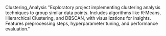 Clustering_Analysis
"Exploratory project implementing clustering analysis techniques to group similar data points. Includes algorithms like K-Means, Hierarchical Clustering, and DBSCAN, with visualizations for insights. Features preprocessing steps, hyperparameter tuning, and performance evaluation."
